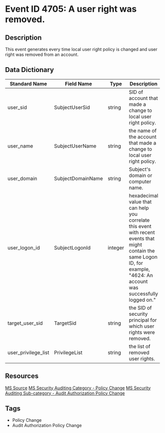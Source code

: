 # Event ID 4705: A user right was removed.

## Description
This event generates every time local user right policy is changed and user right was removed from an account.

## Data Dictionary
|Standard Name|Field Name|Type|Description|Sample Value|
|---|---|---|---|---|
|user_sid|SubjectUserSid|string|SID of account that made a change to local user right policy.|S-1-5-18|
|user_name|SubjectUserName|string|the name of the account that made a change to local user right policy.|DC01$|
|user_domain|SubjectDomainName|string|Subject's domain or computer name.|CONTOSO|
|user_logon_id|SubjectLogonId|integer|hexadecimal value that can help you correlate this event with recent events that might contain the same Logon ID, for example, "4624: An account was successfully logged on."|0x3e7|
|target_user_sid|TargetSid|string|the SID of security principal for which user rights were removed.|S-1-5-21-3457937927-2839227994-823803824-1104|
|user_privilege_list|PrivilegeList|string|the list of removed user rights.|SeTimeZonePrivilege|

## Resources
[MS Source](https://github.com/MicrosoftDocs/windows-itpro-docs/blob/public/windows/security/threat-protection/auditing/event-4705.md)
[MS Security Auditing Category - Policy Change](https://docs.microsoft.com/en-us/windows/security/threat-protection/auditing/advanced-security-audit-policy-settings#policy-change)
[MS Security Auditing Sub-category - Audit Authorization Policy Change](https://github.com/MicrosoftDocs/windows-itpro-docs/tree/master/windows/security/threat-protection/auditing/audit-authorization-policy-change.md)

## Tags
* Policy Change
* Audit Authorization Policy Change
